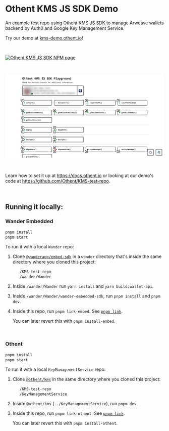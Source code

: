 # Othent KMS JS SDK Demo

An example test repo using Othent KMS JS SDK to manage Arweave wallets backend by Auth0 and Google Key Management Service.

Try our demo at [kms-demo.othent.io](https://kms-demo.othent.io)!

<br />

[![Othent KMS JS SDK NPM page](https://img.shields.io/npm/v/%40othent%2Fkms?style=for-the-badge&color=%23CC3534)](https://www.npmjs.com/package/@othent/kms)

<br />

[![Othent KMS JS SDK NPM demo](./public/othent-kms-demo-screenshot.png)](https://kms-demo.othent.io)

<br />

Learn how to set it up at https://docs.othent.io or looking at our demo's code at https://github.com/Othent/KMS-test-repo.

<br />

## Running it locally:

### Wander Embedded

```
pnpm install
pnpm start
```

To run it with a local `Wander` repo:

1.  Clone [`@wanderapp/embed-sdk`](https://github.com/wanderwallet/Wander) in a `wander` directory
    that's inside the same directory where you cloned this project:

           /KMS-test-repo
           /wander/Wander

2.  Inside `/wander/Wander` run `yarn install` and `yarn build:wallet-api`.

3.  Inside `/wander/Wander/wander-embedded-sdk`, run `pnpm install` and `pnpm dev`.

4.  Inside this repo, run `pnpm link-embed`. See [`pnpm link`](https://pnpm.io/cli/link).

    You can later revert this with `pnpm install-embed`.

<br />

### Othent

```
pnpm install
pnpm start
```

To run it with a local `KeyManagementService` repo:

1.  Clone [`@othent/kms`](https://github.com/Othent/KeyManagementService) in the same directory where
    you cloned this project:

           /KMS-test-repo
           /KeyManagementService

2.  Inside `@othent/kms` (`../KeyManagementService`), run `pnpm dev`.

3.  Inside this repo, run `pnpm link-othent`. See [`pnpm link`](https://pnpm.io/cli/link).

    You can later revert this with `pnpm install-othent`.

<br />
